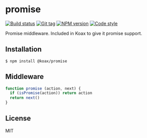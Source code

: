
# promise

[![Build status][travis-image]][travis-url]
[![Git tag][git-image]][git-url]
[![NPM version][npm-image]][npm-url]
[![Code style][standard-image]][standard-url]

Promise middleware. Included in Koax to give it promise support.

## Installation

    $ npm install @koax/promise

## Middleware

```js
function promise (action, next) {
  if (isPromise(action)) return action
  return next()
}
```

## License

MIT

[travis-image]: https://img.shields.io/travis/koaxjs/promise.svg?style=flat-square
[travis-url]: https://travis-ci.org/koaxjs/promise
[git-image]: https://img.shields.io/github/tag/koaxjs/promise.svg
[git-url]: https://github.com/koaxjs/promise
[standard-image]: https://img.shields.io/badge/code%20style-standard-brightgreen.svg?style=flat
[standard-url]: https://github.com/feross/standard
[npm-image]: https://img.shields.io/npm/v/@koax/promise.svg?style=flat-square
[npm-url]: https://npmjs.org/package/@koax/promise
